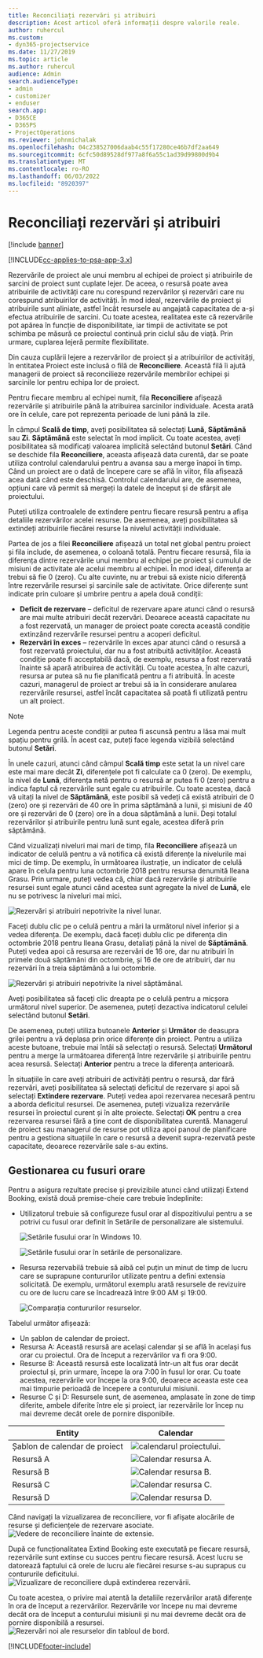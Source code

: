 ```yaml
---
title: Reconciliați rezervări și atribuiri
description: Acest articol oferă informații despre valorile reale.
author: ruhercul
ms.custom:
- dyn365-projectservice
ms.date: 11/27/2019
ms.topic: article
ms.author: ruhercul
audience: Admin
search.audienceType:
- admin
- customizer
- enduser
search.app:
- D365CE
- D365PS
- ProjectOperations
ms.reviewer: johnmichalak
ms.openlocfilehash: 04c238527006daab4c55f17280ce46b7df2aa649
ms.sourcegitcommit: 6cfc50d89528df977a8f6a55c1ad39d99800d9b4
ms.translationtype: MT
ms.contentlocale: ro-RO
ms.lasthandoff: 06/03/2022
ms.locfileid: "8920397"
---
```

# <a name="reconcile-bookings-and-assignments"></a>Reconciliați rezervări și atribuiri

[!include [banner](../includes/psa-now-project-operations.md)]

[!INCLUDE[cc-applies-to-psa-app-3.x](../includes/cc-applies-to-psa-app-3x.md)]

Rezervările de proiect ale unui membru al echipei de proiect și atribuirile de sarcini de proiect sunt cuplate lejer. De aceea, o resursă poate avea atribuirile de activități care nu corespund rezervărilor și rezervări care nu corespund atribuirilor de activități. În mod ideal, rezervările de proiect și atribuirile sunt aliniate, astfel încât resursele au angajată capacitatea de a-și efectua atribuirile de sarcini. Cu toate acestea, realitatea este că rezervările pot apărea în funcție de disponibilitate, iar timpii de activitate se pot schimba pe măsură ce proiectul continuă prin ciclul său de viață. Prin urmare, cuplarea lejeră permite flexibilitate.

Din cauza cuplării lejere a rezervărilor de proiect și a atribuirilor de activități, în entitatea Proiect este inclusă o filă de **Reconciliere**. Această filă îi ajută managerii de proiect să reconcilieze rezervările membrilor echipei și sarcinile lor pentru echipa lor de proiect.

Pentru fiecare membru al echipei numit, fila **Reconciliere** afișează rezervările și atribuirile până la atribuirea sarcinilor individuale. Acesta arată ore în celule, care pot reprezenta perioade de luni până la zile.

În câmpul **Scală de timp**, aveți posibilitatea să selectați **Lună**, **Săptămână** sau **Zi**. **Săptămână** este selectat în mod implicit. Cu toate acestea, aveți posibilitatea să modificați valoarea implicită selectând butonul **Setări**. Când se deschide fila **Reconciliere**, aceasta afișează data curentă, dar se poate utiliza controlul calendarului pentru a avansa sau a merge înapoi în timp. Când un proiect are o dată de începere care se află în viitor, fila afișează acea dată când este deschisă. Controlul calendarului are, de asemenea, opțiuni care vă permit să mergeți la datele de început și de sfârșit ale proiectului.

Puteți utiliza controalele de extindere pentru fiecare resursă pentru a afișa detaliile rezervărilor acelei resurse. De asemenea, aveți posibilitatea să extindeți atribuirile fiecărei resurse la nivelul activității individuale.

Partea de jos a filei **Reconciliere** afișează un total net global pentru proiect și fila include, de asemenea, o coloană totală. Pentru fiecare resursă, fila ia diferența dintre rezervările unui membru al echipei pe proiect și cumulul de misiuni de activitate ale acelui membru al echipei. În mod ideal, diferența ar trebui să fie 0 (zero). Cu alte cuvinte, nu ar trebui să existe nicio diferență între rezervările resursei și sarcinile sale de activitate. Orice diferențe sunt indicate prin culoare și umbrire pentru a apela două condiții:

- **Deficit de rezervare** – deficitul de rezervare apare atunci când o resursă are mai multe atribuiri decât rezervări. Deoarece această capacitate nu a fost rezervată, un manager de proiect poate corecta această condiție extinzând rezervările resursei pentru a acoperi deficitul.
- **Rezervări în exces** – rezervările în exces apar atunci când o resursă a fost rezervată proiectului, dar nu a fost atribuită activităților. Această condiție poate fi acceptabilă dacă, de exemplu, resursa a fost rezervată înainte să apară atribuirea de activități. Cu toate acestea, în alte cazuri, resursa ar putea să nu fie planificată pentru a fi atribuită. În aceste cazuri, managerul de proiect ar trebui să ia în considerare anularea rezervările resursei, astfel încât capacitatea să poată fi utilizată pentru un alt proiect.

> [!NOTE]
> Legenda pentru aceste condiții ar putea fi ascunsă pentru a lăsa mai mult spațiu pentru grilă. În acest caz, puteți face legenda vizibilă selectând butonul **Setări**.

În unele cazuri, atunci când câmpul **Scală timp** este setat la un nivel care este mai mare decât **Zi**, diferențele pot fi calculate ca 0 (zero). De exemplu, la nivel de **Lună**, diferența netă pentru o resursă ar putea fi 0 (zero) pentru a indica faptul că rezervările sunt egale cu atribuirile. Cu toate acestea, dacă vă uitați la nivel de **Săptămână**, este posibil să vedeți că există atribuiri de 0 (zero) ore și rezervări de 40 ore în prima săptămână a lunii, și misiuni de 40 ore și rezervări de 0 (zero) ore în a doua săptămână a lunii. Deși totalul rezervărilor și atribuirile pentru lună sunt egale, acestea diferă prin săptămână.

Când vizualizați niveluri mai mari de timp, fila **Reconciliere** afișează un indicator de celulă pentru a vă notifica că există diferențe la nivelurile mai mici de timp. De exemplu, în următoarea ilustrație, un indicator de celulă apare în celula pentru luna octombrie 2018 pentru resursa denumită Ileana Grasu. Prin urmare, puteți vedea că, chiar dacă rezervările și atribuirile resursei sunt egale atunci când acestea sunt agregate la nivel de **Lună**, ele nu se potrivesc la niveluri mai mici.

![Rezervări și atribuiri nepotrivite la nivel lunar.](media/reconcile-assignments-01.JPG)

Faceți dublu clic pe o celulă pentru a mări la următorul nivel inferior și a vedea diferența. De exemplu, dacă faceți dublu clic pe diferența din octombrie 2018 pentru Ileana Grasu, detaliați până la nivel de **Săptămână**. Puteți vedea apoi că resursa are rezervări de 16 ore, dar nu atribuiri în primele două săptămâni din octombrie, și 16 de ore de atribuiri, dar nu rezervări în a treia săptămână a lui octombrie.

![Rezervări și atribuiri nepotrivite la nivel săptămânal.](media/reconcile-assignments-02.JPG)

Aveți posibilitatea să faceți clic dreapta pe o celulă pentru a micșora următorul nivel superior. De asemenea, puteți dezactiva indicatorul celulei selectând butonul **Setări**. 

De asemenea, puteți utiliza butoanele **Anterior** și **Următor** de deasupra grilei pentru a vă deplasa prin orice diferențe din proiect. Pentru a utiliza aceste butoane, trebuie mai întâi să selectați o resursă. Selectați **Următorul** pentru a merge la următoarea diferență între rezervările și atribuirile pentru acea resursă. Selectați **Anterior** pentru a trece la diferența anterioară.

În situațiile în care aveți atribuiri de activități pentru o resursă, dar fără rezervări, aveți posibilitatea să selectați deficitul de rezervare și apoi să selectați **Extindere rezervare**. Puteți vedea apoi rezervarea necesară pentru a aborda deficitul resursei. De asemenea, puteți vizualiza rezervările resursei în proiectul curent și în alte proiecte. Selectați **OK** pentru a crea rezervarea resursei fără a ține cont de disponibilitatea curentă. Managerul de proiect sau managerul de resurse pot utiliza apoi panoul de planificare pentru a gestiona situațiile în care o resursă a devenit supra-rezervată peste capacitate, deoarece rezervările sale s-au extins.

## <a name="managing-with-time-zones"></a>Gestionarea cu fusuri orare
Pentru a asigura rezultate precise și previzibile atunci când utilizați Extend Booking, există două premise-cheie care trebuie îndeplinite:  

- Utilizatorul trebuie să configureze fusul orar al dispozitivului pentru a se potrivi cu fusul orar definit în Setările de personalizare ale sistemului.
 
  ![Setările fusului orar în Windows 10.](media/reconcile-assignments-03.png)

  ![Setările fusului orar în setările de personalizare.](media/reconcile-assignments-04.png)
 
- Resursa rezervabilă trebuie să aibă cel puțin un minut de timp de lucru care se suprapune contururilor utilizate pentru a defini extensia solicitată. De exemplu, următorul exemplu arată resursele de revizuire cu ore de lucru care se încadrează între 9:00 AM și 19:00. 

  ![Comparația contururilor resurselor.](media/reconcile-assignments-05.png)

Tabelul următor afișează:

- Un șablon de calendar de proiect.
- Resursa A: Această resursă are același calendar și se află în același fus orar cu proiectul. Ora de început a rezervărilor va fi ora 9:00.
- Resurse B: Această resursă este localizată într-un alt fus orar decât proiectul și, prin urmare, începe la ora 7:00 în fusul lor orar. Cu toate acestea, rezervările vor începe la ora 9:00, deoarece aceasta este cea mai timpurie perioadă de începere a conturului misiunii.
- Resurse C și D: Resursele sunt, de asemenea, amplasate în zone de timp diferite, ambele diferite între ele și proiect, iar rezervările lor încep nu mai devreme decât orele de pornire disponibile.

|Entity  |Calendar   |
|-|-|
|Șablon de calendar de proiect   | ![calendarul proiectului.](media/reconcile-assignments-06.png) |
|Resursă A  | ![Calendar resursa A.](media/reconcile-assignments-06.png) |
|Resursă B  |  ![Calendar resursa B.](media/reconcile-assignments-07.png) |
|Resursă C  |  ![Calendar resursa C.](media/reconcile-assignments-08.png) |
|Resursă D  | ![Calendar resursa D.](media/reconcile-assignments-09.png)  |
 
Când navigați la vizualizarea de reconciliere, vor fi afișate alocările de resurse și deficiențele de rezervare asociate.
 ![Vedere de reconciliere înainte de extensie.](media/reconcile-assignments-10.png)

După ce funcționalitatea Extind Booking este executată pe fiecare resursă, rezervările sunt extinse cu succes pentru fiecare resursă. Acest lucru se datorează faptului că orele de lucru ale fiecărei resurse s-au suprapus cu contururile deficitului.
 ![Vizualizare de reconciliere după extinderea rezervării.](media/reconcile-assignments-11.png) 

Cu toate acestea, o privire mai atentă la detaliile rezervărilor arată diferențe în ora de început a rezervărilor. Rezervările vor începe nu mai devreme decât ora de început a conturului misiunii și nu mai devreme decât ora de pornire disponibilă a resursei.
 ![Rezervări noi ale resurselor din tabloul de bord.](media/reconcile-assignments-12.png)


[!INCLUDE[footer-include](../includes/footer-banner.md)]
